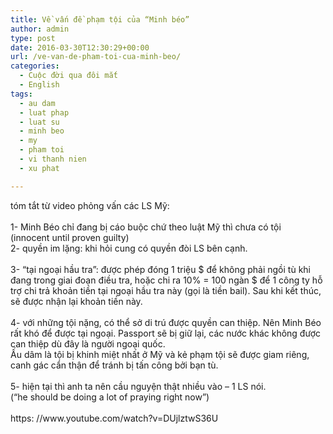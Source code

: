 ```yaml
---
title: Về vấn đề phạm tội của “Minh béo”
author: admin
type: post
date: 2016-03-30T12:30:29+00:00
url: /ve-van-de-pham-toi-cua-minh-beo/
categories:
  - Cuộc đời qua đôi mắt
  - English
tags:
  - au dam
  - luat phap
  - luat su
  - minh beo
  - my
  - pham toi
  - vi thanh nien
  - xu phat

---
```

<div class="" data-block="true" data-editor="ffndj" data-offset-key="75t80-0-0">
  <div class="_1mf _1mj" data-offset-key="75t80-0-0">
    <span data-offset-key="75t80-0-0"><span data-text="true">tóm tắt từ video phỏng vấn các LS Mỹ</span></span>:
  </div>
</div>

<div class="" data-block="true" data-editor="ffndj" data-offset-key="3pvm1-0-0">
  <div class="_1mf _1mj" data-offset-key="3pvm1-0-0">
    <span data-offset-key="3pvm1-0-0"> </span>
  </div>
</div>

<div class="" data-block="true" data-editor="ffndj" data-offset-key="a3hi2-0-0">
  <div class="_1mf _1mj" data-offset-key="a3hi2-0-0">
    <span data-offset-key="a3hi2-0-0"><span data-text="true">1- Minh Béo chỉ đang bị cáo buộc chứ theo luật Mỹ thì chưa có tội</span></span>
  </div>
</div>

<div class="" data-block="true" data-editor="ffndj" data-offset-key="4q96n-0-0">
  <div class="_1mf _1mj" data-offset-key="4q96n-0-0">
    <span data-offset-key="4q96n-0-0"><span data-text="true">(innocent until proven guilty)</span></span>
  </div>
</div>

<div class="" data-block="true" data-editor="ffndj" data-offset-key="8nt72-0-0">
  <div class="_1mf _1mj" data-offset-key="8nt72-0-0">
    <span data-offset-key="8nt72-0-0"><span data-text="true">2- quyền im lặng: khi hỏi cung có quyền đòi LS bên cạnh. </span></span>
  </div>
</div>

<div class="" data-block="true" data-editor="ffndj" data-offset-key="bi9vh-0-0">
  <div class="_1mf _1mj" data-offset-key="bi9vh-0-0">
    <span data-offset-key="bi9vh-0-0"> </span>
  </div>
</div>

<div class="" data-block="true" data-editor="ffndj" data-offset-key="682g1-0-0">
  <div class="_1mf _1mj" data-offset-key="682g1-0-0">
    <span data-offset-key="682g1-0-0"><span data-text="true">3- &#8220;tại ngoại hầu tra&#8221;: được phép đóng 1 triệu $ để không phải ngồi tù khi đang trong giai đoạn điều tra, hoặc chi ra 10% = 100 ngàn $ để 1 công ty hỗ trợ chi trả khoản tiền tại ngoại hầu tra này (gọi là tiền bail). Sau khi kết thúc, sẽ được nhận lại khoản tiền này.</span></span>
  </div>
</div>

<div class="" data-block="true" data-editor="ffndj" data-offset-key="4sc16-0-0">
  <div class="_1mf _1mj" data-offset-key="4sc16-0-0">
    <span data-offset-key="4sc16-0-0"> </span>
  </div>
</div>

<div class="" data-block="true" data-editor="ffndj" data-offset-key="t7dn-0-0">
  <div class="_1mf _1mj" data-offset-key="t7dn-0-0">
    <span data-offset-key="t7dn-0-0"><span data-text="true">4- với những tội nặng, có thể sở di trú được quyền can thiệp. Nên Minh Béo rất khó để được tại ngoại. Passport sẽ bị giữ lại, các nước khác không được can thiệp dù đây là người ngoại quốc.</span></span>
  </div>
</div>

<div class="" data-block="true" data-editor="ffndj" data-offset-key="akoku-0-0">
  <div class="_1mf _1mj" data-offset-key="akoku-0-0">
    <span data-offset-key="akoku-0-0"><span data-text="true">Ấu dâm là tội bị khinh miệt nhất ở Mỹ và kẻ phạm tội sẽ được giam riêng, canh gác cẩn thận để tránh bị tấn công bởi bạn tù.</span></span>
  </div>
</div>

<div class="" data-block="true" data-editor="ffndj" data-offset-key="1gh32-0-0">
  <div class="_1mf _1mj" data-offset-key="1gh32-0-0">
    <span data-offset-key="1gh32-0-0"> </span>
  </div>
</div>

<div class="" data-block="true" data-editor="ffndj" data-offset-key="3nkd6-0-0">
  <div class="_1mf _1mj" data-offset-key="3nkd6-0-0">
    <span data-offset-key="3nkd6-0-0"><span data-text="true">5- hiện tại thì anh ta nên cầu nguyện thật nhiều vào &#8211; 1 LS nói.</span></span>
  </div>
</div>

<div class="" data-block="true" data-editor="ffndj" data-offset-key="5et6k-0-0">
  <div class="_1mf _1mj" data-offset-key="5et6k-0-0">
    <span data-offset-key="5et6k-0-0"><span data-text="true">(&#8220;he should be doing a lot of praying right now&#8221;)</span></span>
  </div>
</div>

<div class="" data-block="true" data-editor="ffndj" data-offset-key="6838c-0-0">
  <div class="_1mf _1mj" data-offset-key="6838c-0-0">
    <span data-offset-key="6838c-0-0"> </span>
  </div>
</div>

<div class="" data-block="true" data-editor="ffndj" data-offset-key="3gb5s-0-0">
  <div class="_1mf _1mj" data-offset-key="3gb5s-0-0">
    <span data-offset-key="3gb5s-0-0"><span data-text="true">https: //www.youtube.com/watch?v=DUjlztwS36U</span></span>
  </div>
</div>
